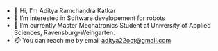 - 👋 Hi, I’m Aditya Ramchandra Katkar
- 👀 I’m interested in Software developement for robots
- 🌱 I’m currently Master Mechatronics Student at University of Applied Sciences, Ravensburg-Weingarten.
- 📫 You can reach me by email aditya22oct@gmail.com

<!---
aditya22oct/aditya22oct is a ✨ special ✨ repository because its `README.md` (this file) appears on your GitHub profile.
You can click the Preview link to take a look at your changes.
--->
